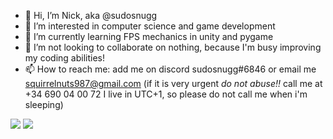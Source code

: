 - 👋 Hi, I’m Nick, aka @sudosnugg
- 👀 I’m interested in computer science and game development
- 🌱 I’m currently learning FPS mechanics in unity and pygame
- 💞️ I’m not looking to collaborate on nothing, because I'm busy improving my coding abilities!
- 📫 How to reach me: add me on discord sudosnugg#6846 or email me squirrelnuts987@gmail.com (if it is very urgent _do not abuse!!_ call me at +34 690 04 00 72 I live in UTC+1, so please do not call me when i'm sleeping)

![](https://github.com/username/github-profile-stats/blob/master/generated/overview.svg)
![](https://github.com/username/github-profile-stats/blob/master/generated/languages.svg)

<!---
disekai/disekai is a ✨ special ✨ repository because its `README.md` (this file) appears on your GitHub profile.
You can click the Preview link to take a look at your changes.
--->
